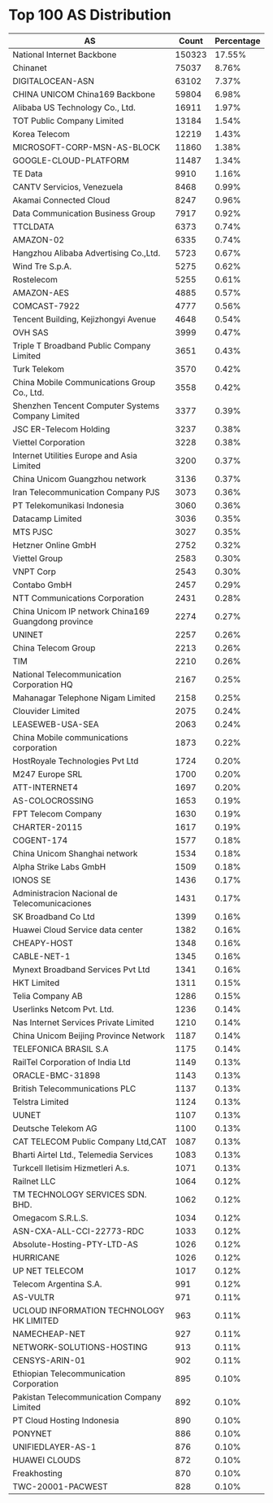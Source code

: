 # Top 100 AS Distribution
| AS | Count | Percentage |
|----|----|----|
| National Internet Backbone | 150323 | 17.55% |
| Chinanet | 75037 | 8.76% |
| DIGITALOCEAN-ASN | 63102 | 7.37% |
| CHINA UNICOM China169 Backbone | 59804 | 6.98% |
| Alibaba US Technology Co., Ltd. | 16911 | 1.97% |
| TOT Public Company Limited | 13184 | 1.54% |
| Korea Telecom | 12219 | 1.43% |
| MICROSOFT-CORP-MSN-AS-BLOCK | 11860 | 1.38% |
| GOOGLE-CLOUD-PLATFORM | 11487 | 1.34% |
| TE Data | 9910 | 1.16% |
| CANTV Servicios, Venezuela | 8468 | 0.99% |
| Akamai Connected Cloud | 8247 | 0.96% |
| Data Communication Business Group | 7917 | 0.92% |
| TTCLDATA | 6373 | 0.74% |
| AMAZON-02 | 6335 | 0.74% |
| Hangzhou Alibaba Advertising Co.,Ltd. | 5723 | 0.67% |
| Wind Tre S.p.A. | 5275 | 0.62% |
| Rostelecom | 5255 | 0.61% |
| AMAZON-AES | 4885 | 0.57% |
| COMCAST-7922 | 4777 | 0.56% |
| Tencent Building, Kejizhongyi Avenue | 4648 | 0.54% |
| OVH SAS | 3999 | 0.47% |
| Triple T Broadband Public Company Limited | 3651 | 0.43% |
| Turk Telekom | 3570 | 0.42% |
| China Mobile Communications Group Co., Ltd. | 3558 | 0.42% |
| Shenzhen Tencent Computer Systems Company Limited | 3377 | 0.39% |
| JSC ER-Telecom Holding | 3237 | 0.38% |
| Viettel Corporation | 3228 | 0.38% |
| Internet Utilities Europe and Asia Limited | 3200 | 0.37% |
| China Unicom Guangzhou network | 3136 | 0.37% |
| Iran Telecommunication Company PJS | 3073 | 0.36% |
| PT Telekomunikasi Indonesia | 3060 | 0.36% |
| Datacamp Limited | 3036 | 0.35% |
| MTS PJSC | 3027 | 0.35% |
| Hetzner Online GmbH | 2752 | 0.32% |
| Viettel Group | 2583 | 0.30% |
| VNPT Corp | 2543 | 0.30% |
| Contabo GmbH | 2457 | 0.29% |
| NTT Communications Corporation | 2431 | 0.28% |
| China Unicom IP network China169 Guangdong province | 2274 | 0.27% |
| UNINET | 2257 | 0.26% |
| China Telecom Group | 2213 | 0.26% |
| TIM | 2210 | 0.26% |
| National Telecommunication Corporation HQ | 2167 | 0.25% |
| Mahanagar Telephone Nigam Limited | 2158 | 0.25% |
| Clouvider Limited | 2075 | 0.24% |
| LEASEWEB-USA-SEA | 2063 | 0.24% |
| China Mobile communications corporation | 1873 | 0.22% |
| HostRoyale Technologies Pvt Ltd | 1724 | 0.20% |
| M247 Europe SRL | 1700 | 0.20% |
| ATT-INTERNET4 | 1697 | 0.20% |
| AS-COLOCROSSING | 1653 | 0.19% |
| FPT Telecom Company | 1630 | 0.19% |
| CHARTER-20115 | 1617 | 0.19% |
| COGENT-174 | 1577 | 0.18% |
| China Unicom Shanghai network | 1534 | 0.18% |
| Alpha Strike Labs GmbH | 1509 | 0.18% |
| IONOS SE | 1436 | 0.17% |
| Administracion Nacional de Telecomunicaciones | 1431 | 0.17% |
| SK Broadband Co Ltd | 1399 | 0.16% |
| Huawei Cloud Service data center | 1382 | 0.16% |
| CHEAPY-HOST | 1348 | 0.16% |
| CABLE-NET-1 | 1345 | 0.16% |
| Mynext Broadband Services Pvt Ltd | 1341 | 0.16% |
| HKT Limited | 1311 | 0.15% |
| Telia Company AB | 1286 | 0.15% |
| Userlinks Netcom Pvt. Ltd. | 1236 | 0.14% |
| Nas Internet Services Private Limited | 1210 | 0.14% |
| China Unicom Beijing Province Network | 1187 | 0.14% |
| TELEFONICA BRASIL S.A | 1175 | 0.14% |
| RailTel Corporation of India Ltd | 1149 | 0.13% |
| ORACLE-BMC-31898 | 1143 | 0.13% |
| British Telecommunications PLC | 1137 | 0.13% |
| Telstra Limited | 1124 | 0.13% |
| UUNET | 1107 | 0.13% |
| Deutsche Telekom AG | 1100 | 0.13% |
| CAT TELECOM Public Company Ltd,CAT | 1087 | 0.13% |
| Bharti Airtel Ltd., Telemedia Services | 1083 | 0.13% |
| Turkcell Iletisim Hizmetleri A.s. | 1071 | 0.13% |
| Railnet LLC | 1064 | 0.12% |
| TM TECHNOLOGY SERVICES SDN. BHD. | 1062 | 0.12% |
| Omegacom S.R.L.S. | 1034 | 0.12% |
| ASN-CXA-ALL-CCI-22773-RDC | 1033 | 0.12% |
| Absolute-Hosting-PTY-LTD-AS | 1026 | 0.12% |
| HURRICANE | 1026 | 0.12% |
| UP NET TELECOM | 1017 | 0.12% |
| Telecom Argentina S.A. | 991 | 0.12% |
| AS-VULTR | 971 | 0.11% |
| UCLOUD INFORMATION TECHNOLOGY HK LIMITED | 963 | 0.11% |
| NAMECHEAP-NET | 927 | 0.11% |
| NETWORK-SOLUTIONS-HOSTING | 913 | 0.11% |
| CENSYS-ARIN-01 | 902 | 0.11% |
| Ethiopian Telecommunication Corporation | 895 | 0.10% |
| Pakistan Telecommunication Company Limited | 892 | 0.10% |
| PT Cloud Hosting Indonesia | 890 | 0.10% |
| PONYNET | 886 | 0.10% |
| UNIFIEDLAYER-AS-1 | 876 | 0.10% |
| HUAWEI CLOUDS | 872 | 0.10% |
| Freakhosting | 870 | 0.10% |
| TWC-20001-PACWEST | 828 | 0.10% |
